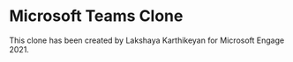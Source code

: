 # Microsoft Teams Clone
This clone has been created by Lakshaya Karthikeyan for Microsoft Engage 2021. <br/>
